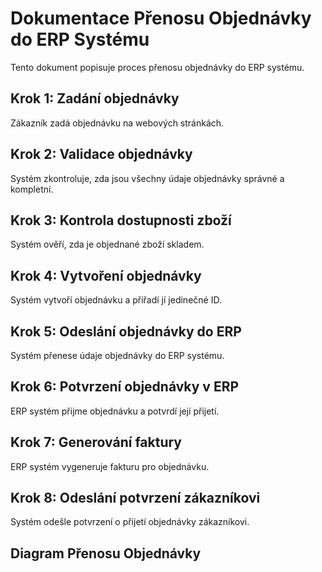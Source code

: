 # Dokumentace Přenosu Objednávky do ERP Systému

Tento dokument popisuje proces přenosu objednávky do ERP systému.

## Krok 1: Zadání objednávky
Zákazník zadá objednávku na webových stránkách.

## Krok 2: Validace objednávky
Systém zkontroluje, zda jsou všechny údaje objednávky správné a kompletní.

## Krok 3: Kontrola dostupnosti zboží
Systém ověří, zda je objednané zboží skladem.

## Krok 4: Vytvoření objednávky
Systém vytvoří objednávku a přiřadí jí jedinečné ID.

## Krok 5: Odeslání objednávky do ERP
Systém přenese údaje objednávky do ERP systému.

## Krok 6: Potvrzení objednávky v ERP
ERP systém přijme objednávku a potvrdí její přijetí.

## Krok 7: Generování faktury
ERP systém vygeneruje fakturu pro objednávku.

## Krok 8: Odeslání potvrzení zákazníkovi
Systém odešle potvrzení o přijetí objednávky zákazníkovi.

## Diagram Přenosu Objednávky
<!--@include:./diagram.md-->



